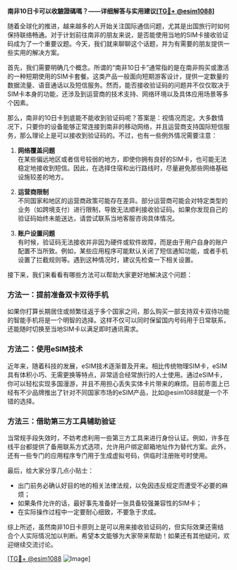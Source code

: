 **南非10日卡可以收驗證碼嗎？——详细解答与实用建议[[TG💪+ @esim1088](https://t.me/s/esim1088)]**

随着全球化的推进，越来越多的人开始关注国际通信问题，尤其是出国旅行时如何保持联络畅通。对于计划前往南非的朋友来说，是否能使用当地的SIM卡接收验证码成为了一个重要议题。今天，我们就来聊聊这个话题，并为有需要的朋友提供一些实用的解决方案。

首先，我们需要明确几个概念。所谓的“南非10日卡”通常指的是在南非购买或激活的一种短期使用的SIM卡套餐。这类产品一般面向短期游客设计，提供一定数量的数据流量、语音通话以及短信服务。然而，能否接收验证码的问题并不仅仅取决于SIM卡本身的功能，还涉及到运营商的技术支持、网络环境以及具体应用场景等多个因素。

那么，南非的10日卡到底能不能收到验证码呢？答案是：视情况而定。大多数情况下，只要你的设备能够正常连接到南非的移动网络，并且运营商支持国际短信服务，那么理论上是可以接收到验证码的。不过，也有一些例外情况需要注意：

1. **网络覆盖问题**  
   在某些偏远地区或者信号较弱的地方，即使你拥有良好的SIM卡，也可能无法稳定地接收到短信。因此，在选择住宿和出行路线时，尽量避免那些网络基础设施较差的地方。

2. **运营商限制**  
   不同国家和地区的运营商政策可能存在差异。部分运营商可能会对特定类型的业务（如跨境支付）进行限制，导致无法顺利接收验证码。如果你发现自己的验证码始终未能送达，请尝试联系当地客服咨询具体情况。

3. **账户设置问题**  
   有时候，验证码无法接收并非因为硬件或软件故障，而是由于用户自身的账户配置不当所致。例如，某些应用程序可能默认关闭了短信通知功能，或者手机设置了拦截规则等。遇到这种情况时，建议先检查一下相关设置。

接下来，我们来看看有哪些方法可以帮助大家更好地解决这个问题：

### 方法一：提前准备双卡双待手机  
如果你打算长期居住或频繁往返于多个国家之间，那么购买一部支持双卡双待功能的智能手机将是一个明智的选择。这样不仅可以同时保留国内号码用于日常联系，还能随时切换至当地SIM卡以满足即时通讯需求。

### 方法二：使用eSIM技术  
近年来，随着科技的发展，eSIM技术逐渐普及开来。相比传统物理SIM卡，eSIM具有体积小巧、无需更换等特点，非常适合经常旅行的人士使用。通过eSIM卡，你可以轻松实现多国漫游，并且不用担心丢失实体卡片带来的麻烦。目前市面上已经有不少品牌推出了针对不同国家市场的eSIM产品，比如@esim1088就是一个不错的选择。

### 方法三：借助第三方工具辅助验证  
当常规手段失效时，不妨考虑利用一些第三方工具来进行身份认证。例如，许多在线平台都提供了备用联系方式选项，允许用户绑定邮箱地址作为替代方案。此外，还有一些专门的应用程序专门用于生成虚拟号码，供临时注册账号时使用。

最后，给大家分享几点小贴士：
- 出门前务必确认好目的地的相关法律法规，以免因违反规定而遭受不必要的麻烦；
- 如果条件允许的话，最好事先准备好一张具备较强兼容性的SIM卡；
- 在实际操作过程中一定要耐心细致，不要急于求成。

综上所述，虽然南非10日卡原则上是可以用来接收验证码的，但实际效果还需结合个人实际情况加以判断。希望本文能够为大家带来帮助！如果还有其他疑问，欢迎继续交流讨论。

[[TG💪+ @esim1088](https://t.me/s/esim1088) ![Image](https://i.postimg.cc/4NQfJmqS/Snipaste-2025-05-13-00-14-12.png)]